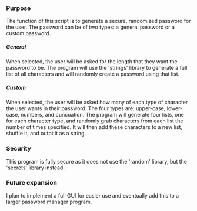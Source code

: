 ### Purpose
The function of this script is to generate a secure, randomized password for the user. The password can be of two types: a general password or a custom password.

##### General
When selected, the user will be asked for the length that they want the password to be. 
The program will use the 'strings' library to generate a full list of all characters and will randomly create a password using that list.

##### Custom
When selected, the user will be asked how many of each type of character the user wants in their password. The four types are: upper-case, lower-case, numbers, and puncuation.
The program will generate four lists, one for each character type, and randomly grab characters from each list the number of times specified. 
It will then add these characters to a new list, shuffle it, and outpt it as a string.

### Security
This program is fully secure as it does not use the 'random' library, but the 'secrets' library instead.

### Future expansion
I plan to implement a full GUI for easier use and eventually add this to a larger password manager program.